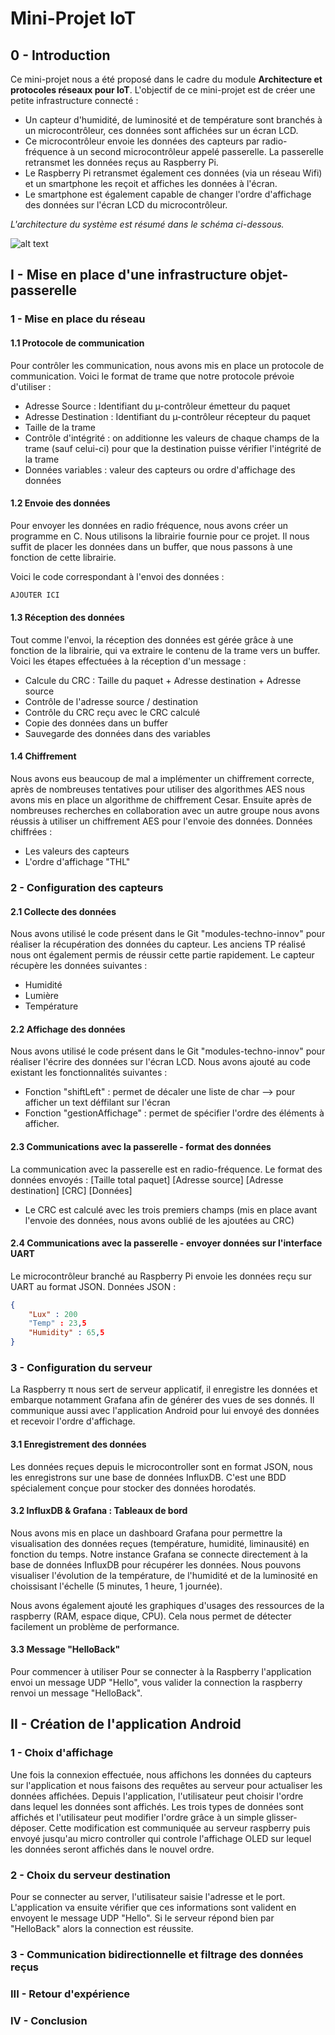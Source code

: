 
# Mini-Projet IoT

## 0 - Introduction

Ce mini-projet nous a été proposé dans le cadre du module **Architecture et protocoles réseaux pour IoT**. 
L'objectif de ce mini-projet est de créer une petite infrastructure connecté :
 * Un capteur d'humidité, de luminosité et de température sont branchés à un microcontrôleur, ces données sont affichées sur un écran LCD. 
 * Ce microcontrôleur envoie les données des capteurs par radio-fréquence à un second microcontrôleur appelé passerelle. La passerelle retransmet les données reçus au Raspberry Pi. 
 * Le Raspberry Pi retransmet également ces données (via un réseau Wifi) et un smartphone les reçoit et affiches les données à l'écran. 
 * Le smartphone est également capable de changer l'ordre d'affichage des données sur l'écran LCD du microcontrôleur.

*L'architecture du système est résumé dans le schéma ci-dessous.*

![alt text](https://image.noelshack.com/fichiers/2019/48/2/1574797645-untitled-diagram.png "Logo Title Text 1")

## I - Mise en place d'une infrastructure objet-passerelle

### 1 - Mise en place du réseau

#### 1.1 Protocole de communication

Pour contrôler les communication, nous avons mis en place un protocole de communication. Voici le format de trame que notre protocole prévoie d'utiliser :

  * Adresse Source : Identifiant du µ-contrôleur émetteur du paquet
  * Adresse Destination : Identifiant du µ-contrôleur récepteur du paquet
  * Taille de la trame
  * Contrôle d'intégrité : on additionne les valeurs de chaque champs de la trame (sauf celui-ci) pour que la destination puisse vérifier l'intégrité de la trame
  * Données variables : valeur des capteurs ou ordre d'affichage des données

#### 1.2 Envoie des données

Pour envoyer les données en radio fréquence, nous avons créer un programme en C. Nous utilisons la librairie fournie pour ce projet. Il nous suffit de placer les données dans un buffer, que nous passons à une fonction de cette librairie.

Voici le code correspondant à l'envoi des données :
```c
AJOUTER ICI
```

#### 1.3 Réception des données

Tout comme l'envoi, la réception des données est gérée grâce à une fonction de la librairie, qui va extraire le contenu de la trame vers un buffer.
Voici les étapes effectuées à la réception d'un message :
* Calcule du CRC : Taille du paquet + Adresse destination + Adresse source
* Contrôle de l'adresse source / destination
* Contrôle du CRC reçu avec le CRC calculé
* Copie des données dans un buffer
* Sauvegarde des données dans des variables

#### 1.4 Chiffrement
Nous avons eus beaucoup de mal a implémenter un chiffrement correcte, après de nombreuses tentatives pour utiliser des algorithmes AES nous avons mis en place un algorithme de chiffrement Cesar.
Ensuite après de nombreuses recherches en collaboration avec un autre groupe nous avons réussis à utiliser un chiffrement AES pour l'envoie des données.
Données chiffrées :
* Les valeurs des capteurs
* L'ordre d'affichage "THL"

### 2 - Configuration des capteurs

#### 2.1 Collecte des données
Nous avons utilisé le code présent dans le Git "modules-techno-innov" pour réaliser la récupération des données du capteur.
Les anciens TP réalisé nous ont également permis de réussir cette partie rapidement.
Le capteur récupère les données suivantes :
* Humidité
* Lumière
* Température

#### 2.2 Affichage des données
Nous avons utilisé le code présent dans le Git "modules-techno-innov" pour réaliser l'écrire des données sur l'écran LCD.
Nous avons ajouté au code existant les fonctionnalités suivantes :
* Fonction "shiftLeft" : permet de décaler une liste de char --> pour afficher un text déffilant sur l'écran
* Fonction "gestionAffichage" : permet de spécifier l'ordre des éléments à afficher.

#### 2.3 Communications avec la passerelle - format des données
La communication avec la passerelle est en radio-fréquence.
Le format des données envoyés :
[Taille total paquet] [Adresse source] [Adresse destination] [CRC] [Données]
* Le CRC est calculé avec les trois premiers champs (mis en place avant l'envoie des données, nous avons oublié de les ajoutées au CRC)

#### 2.4 Communications avec la passerelle - envoyer données sur l'interface UART
Le microcontrôleur branché au Raspberry Pi envoie les données reçu sur UART au format JSON.
Données JSON :
```json
{ 
	"Lux" : 200
	"Temp" : 23,5
	"Humidity" : 65,5
}
```

### 3 - Configuration du serveur 
La Raspberry π nous sert de serveur applicatif, il enregistre les données et embarque notamment Grafana afin de générer des vues de ses donnés. Il communique aussi avec l'application Android pour lui envoyé des données et recevoir l'ordre d'affichage. 

#### 3.1 Enregistrement des données
Les données reçues depuis le microcontroller sont en format JSON, nous les enregistrons sur une base de données InfluxDB. C'est une BDD spécialement conçue pour stocker des données horodatés. 

#### 3.2 InfluxDB & Grafana : Tableaux de bord
Nous avons mis en place un dashboard Grafana pour permettre la visualisation des données reçues (température, humidité, liminausité) en fonction du temps. Notre instance Grafana se connecte directement à la base de données InfluxDB pour récupérer les données. Nous pouvons visualiser l'évolution de la température, de l'humidité et de la luminosité en choissisant l'échelle (5 minutes, 1 heure, 1 journée).

Nous avons également ajouté les graphiques d'usages des ressources de la raspberry (RAM, espace dique, CPU). Cela nous permet de détecter facilement un problème de performance.

#### 3.3 Message "HelloBack"
Pour commencer à utiliser
Pour se connecter à la Raspberry l'application envoi un message UDP "Hello", vous valider la connection la raspberry renvoi un message "HelloBack". 


## II - Création de l'application Android

### 1 - Choix d'affichage
Une fois la connexion effectuée, nous affichons les données du capteurs sur l'application et nous faisons des requêtes au serveur pour actualiser les données affichées.
Depuis l'application, l'utilisateur peut choisir l'ordre dans lequel les données sont affichés. Les trois types de données sont affichés et l'utilisateur peut modifier l'ordre grâce à un simple glisser-déposer. Cette modification est communiquée au serveur raspberry puis envoyé jusqu'au micro controller qui controle l'affichage OLED sur lequel les données seront affichés dans le nouvel ordre. 

### 2 - Choix du serveur destination
Pour se connecter au server, l'utilisateur saisie l'adresse et le port. L'application va ensuite vérifier que ces informations sont valident en envoyent le message UDP "Hello". Si le serveur répond bien par "HelloBack" alors la connection est réussite.

### 3 - Communication bidirectionnelle et filtrage des données reçus



### III - Retour d'expérience

### IV - Conclusion
